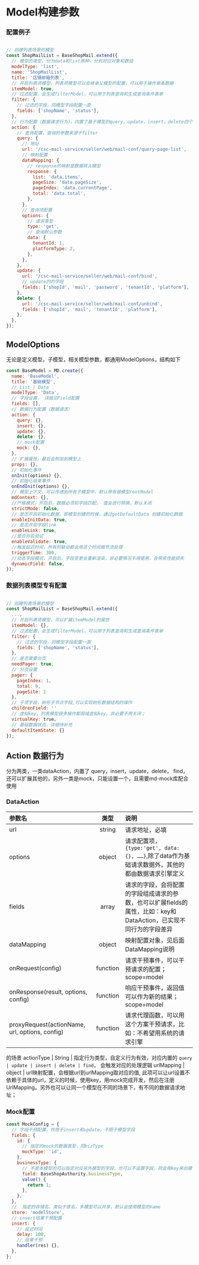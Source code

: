 # Model构建参数

### 配置例子

```javascript

// 创建列表场景的模型
const ShopMailList = BaseShopMail.extend({
  // 模型的类型，分为data和list两种，分别对应对象和数组
  modelType: 'list',
  name: 'ShopMailList',
  title: '店铺邮箱列表',
  // 开启列表项模型，列表项模型可以会继承父模型的配置，可以用于操作单条数据
  itemModel: true,
  // 过滤配置，会生成filterModel，可以用于列表查询和生成查询条件表单
  filter: {
    // 过滤的字段，同模型字段配置一直
    fields: ['shopName', 'status'],
  },
  // 行为配置（数据请求行为），内置了基于模型的query，update，insert，delete四个action，还可以定义其他的
  action: {
    // 查询配置，查询的参数来源于filter
    query: {
      // 地址
      url: '/csc-mail-service/seller/web/mail-conf/query-page-list',
      // 映射配置
      dataMapping: {
        // response的映射是数据转入模型
        response: {
          list: 'data.items',
          pageSize: 'data.pageSize',
          pageIndex: 'data.currentPage',
          total: 'data.total',
        },
      },
      // 查询项配置
      options: {
        // 请求类型
        type: 'get',
        // 查询默认参数
        data: {
          tenantId: 1,
          platformType: 2,
        },
      },
    },
    update: {
      url: '/csc-mail-service/seller/web/mail-conf/bind',
      // update的的字段
      fields: ['shopId', 'mail', 'password', 'tenantId', 'platform'],
    },
    delete: {
      url: '/csc-mail-service/seller/web/mail-conf/unbind',
      fields: ['shopId', 'mail', 'tenantId', 'platform'],
    },
  },
});
```

## ModelOptions
无论是定义模型，子模型，相关模型参数，都通用ModelOptions，结构如下

```javascript
const BaseModel = MD.create({
  name: 'BaseModel',
  title: '基础模型',
  // List | Data
  modelType: 'Data',
  // 字段设置， 详细见Field配置
  fields: [],
  // 数据行为配置（数据请求）
  action: {
    query: {},
    insert: {},
    update: {},
    delete: {},
    // mock配置
    mock: {},
  },
  // 扩展属性，最后会附加到模型上
  props: {},
  // 初始化事件
  onInit(options) {},
  // 初始化结束事件
  onEndInit(options) {},
  // 模型上下文，可以传递到所有子模型中，默认带有根模型rootModel
  mdContext: {},
  //严格模式，开启后，数据必须和字段匹配， 值会进行转换，默认关闭
  strictMode: false,
  // 是否开启初始化数据，即模型创建的时候，通过getDefaultData 创建初始化数据
  enableInitData: true,
  // 是否开启字段link
  enableLink: true,
  //是否开启验证
  enableValidate: true,
  //触发延迟时间，所有的联动都会用这个时间做节流处理
  triggerTime: 300,
  //动态字段模式，开启后，字段变更会重新渲染，非必要情况不用使用，会带来性能损失
  dynamicField: false,
});
```

### 数据列表模型专有配置
```javascript

// 创建列表场景的模型
const ShopMailList = BaseShopMail.extend({
  ...,
  // 开启列表项模型，可以扩展itemModel的属性
  itemModel: {},
  // 过滤配置，会生成filterModel，可以用于列表查询和生成查询条件表单
  filter: {
    // 过滤的字段，同模型字段配置一直
    fields: ['shopName', 'status'],
  },
  // 是否需要分页
  needPager: true,
  // 分页设置
  pager: {
    pageIndex: 1,
    total: 0,
    pageSite: 1
  },
  // 子项字段，树形子节点字段,可以实现树形数据结构的操作
  childrenField: ''
  // 虚拟key，列表模型很多操作都局域虚拟key，非必要不用关闭；
  virtualKey: true，
  // 基础数据状态，详细待补充
  defaultItemState: {}
});
```


## Action 数据行为

分为两类，一类dataAction，内置了 query，insert，update，delete， find，还可以扩展其他的，另外一类是mock，只能设置一个，且需要md-mock库配合使用

### DataAction

| 参数名                                         |   类型   | 说明                                                                                            |
| :--------------------------------------------- | :------: | :---------------------------------------------------------------------------------------------- |
| url                                            |  string  | 请求地址，必填                                                                                  |
| options                                        |  object  | 请求配置项，`{type:'get', data: {}, ……}`,除了data作为基础请求数据外，其他的都由数据请求引擎定义 |
| fields                                         |  array   | 请求的字段，会将配置的字段组成请求的参数，也可以扩展fields的属性，比如：key和DataAction，已实现不同行为的字段差异                                                       |
| dataMapping                                    |  object  | 映射配置对象，见后面DataMapping说明                                                             |
| onRequest(config)                              | function | 请求干预事件，可以干预请求的配置；scope=model                                                   |
| onResponse(result, options, config)            | function | 响应干预事件，返回值可以作为新的结果；scope=model                                               |
| proxyRequest(actionName, url, options, config) | function | 请求代理函数，可以用这个方案干预请求，比如：不希望用系统的请求引擎                              |

的场景
actionType | String | 指定行为类型，自定义行为有效，对应内置的 `query | update | insert | delete | find`， 会触发对应的处理逻辑
urlMapping | object | url映射配置，会根据url到urlMapping取对应的值, 此项可以让url设置不依赖于具体的url，定义的时候，使用key，用mock完成开发，然后在注册UrlMapping。另外也可以让同一个模型在不同的场景下，有不同的数据请求地址；

### Mock配置

```javascript
const MockConfig = {
  // 字段干预配置，作用于insert和update，不限于模型字段
  fields: {
    id: {
      // 指定的mock的数据类型，同bizType
      mockType: 'id',
    },
    businessType: {
      // 不是本模型的可以指定对应另外模型的字段，也可以不设置字段，则会用key来创建
      field: BaseShopAuthority.businessType,
      value() {
        return 1;
      },
    },
  },
  //  指定的存储名，类似于表名，多模型可以共享，默认会使用模型的name
  store: 'modelStore',
  // insert结果干预配置
  insert: {
    // 延迟时间
    delay: 100,
    // 结果干预
    handler(res) {},
  },
};
```


